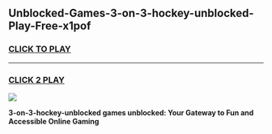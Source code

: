 
## Unblocked-Games-3-on-3-hockey-unblocked-Play-Free-x1pof
<h3>
<a href="https://premium76.site?title=3-on-3-hockey-unblocked&ref=09A">CLICK TO PLAY</a></h3>
<hr>

<h3>
<a href="https://premium76.site?title=3-on-3-hockey-unblocked&ref=09A">CLICK 2 PLAY</a>
  
</h3>

<a href="https://premium76.site?title=3-on-3-hockey-unblocked&ref=09A"><img src="https://clearcache.store/games.png"></a>


**3-on-3-hockey-unblocked games unblocked: Your Gateway to Fun and Accessible Online Gaming**
